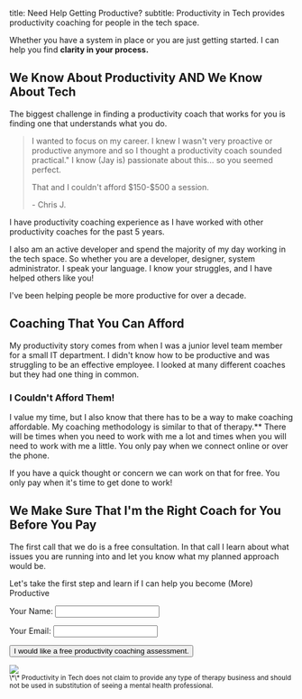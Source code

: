 title: Need Help Getting Productive? 
subtitle: Productivity in Tech provides productivity coaching for people in the tech space.

Whether you have a system in place or you are just getting started. I can help you find **clarity in your process.** 

## We Know About Productivity AND We Know About Tech
The biggest challenge in finding a productivity coach that works for you is finding one that understands what you do.


<blockquote class="blockquote text-center">
<p class="font-italic">I wanted to focus on my career. I knew I wasn't very proactive or productive anymore and so I thought a productivity coach sounded practical." I know (Jay is) passionate about this... so you seemed perfect.</p> 

<p class="font-italic">
That and I couldn't afford $150-$500 a session.
</p>
- Chris J.
</blockquote>
I have productivity coaching experience as I have worked with other productivity coaches for the past 5 years. 

I also am an active developer and spend the majority of my day working in the tech space. So whether you are a developer, designer, system administrator. I speak your language. I know your struggles, and I have helped others like you!

I've been helping people be more productive for over a decade.


## Coaching That You Can Afford
My productivity story comes from when I was a junior level team member for a small IT department. I didn't know how to be productive and was struggling to be an effective employee. I looked at many different coaches but they had one thing in common. 

### I Couldn't Afford Them!
I value my time, but I also know that there has to be a way to make coaching affordable. My coaching methodology is similar to that of therapy.\*\*
There will be times when you need to work with me a lot and times when you will need to work with me a little. You only pay when we connect online or over the phone. 

If you have a quick thought or concern we can work on that for free. You only pay when it's time to get done to work!

<div class="row">
<div class="col-lg-6">
<h2>We Make Sure That I'm the Right Coach for You Before You Pay</h2>
The first call that we do is a free consultation. In that call I learn about what issues you are running into and let you know what my planned approach would be. 

Let's take the first step and learn if I can help you become (More) Productive

<form name="contact" method="POST" data-netlify="true">
  <p>
    <label>Your Name: <input type="text" name="name" /></label>   
  </p>
  <p>
    <label>Your Email: <input type="email" name="email" /></label>
  </p>
  <p>
    <button type="submit" class="btn btn-primary">I would like a free productivity coaching
      assessment.</button>
  </p>
</form>

</div>
<div class="col-md-5">
<img src="https://kjaymiller.s3-us-west-2.amazonaws.com/images/WAX_0357.JPG" style="max-width: 100%; object-fit: contain;">
</div>
</div>
<sub>\*\* Productivity in Tech does not claim to provide any type of therapy business and should not be used in substitution of seeing a mental health professional.</sub>
